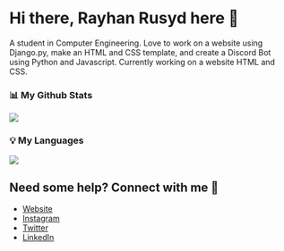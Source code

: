 # Hi there, Rayhan Rusyd here 👋
A student in Computer Engineering. Love to work on a website using Django.py, make an HTML and CSS template, and create a Discord Bot using Python and Javascript. Currently working on a website HTML and CSS. 

### 📊 My Github Stats
<img src="https://github-readme-stats.vercel.app/api?username=ryuu12&count_private=true&show_icons=true&theme=synthwave" />

### 💡 My Languages
<img src="https://github-readme-stats.vercel.app/api/top-langs/?username=ryuu12&layout=compact&theme=synthwave" />

## Need some help? Connect with me 💬
- [Website](https://www.ryuu12.com/)
- [Instagram](https://www.instagram.com/rayhanrusyd/)
- [Twitter](https://twitter.com/rayhanrusyd)
- [LinkedIn](https://www.linkedin.com/in/rayhanrusyd/)

<!--
**ryuu12/ryuu12** is a ✨ _special_ ✨ repository because its `README.md` (this file) appears on your GitHub profile.


Here are some ideas to get you started:

- 🔭 I’m currently working on ...
- 🌱 I’m currently learning ...
- 👯 I’m looking to collaborate on ...
- 🤔 I’m looking for help with ...
- 💬 Ask me about ...
- 📫 How to reach me: ...
- 😄 Pronouns: ...
- ⚡ Fun fact: ...
-->
